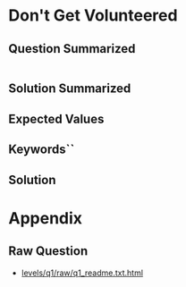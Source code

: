 # Don't Get Volunteered
<!-- readme_q.. -->
## Question Summarized
```txt

```

## Solution Summarized

## Expected Values
<!-- readme_q.. -->

## Keywords``

## Solution


# Appendix
## Raw Question
* [levels/q1/raw/q1_readme.txt.html](levels/q1/raw/q1_readme.txt.html)
<!-- Had to convert to txt... html tag on GitHub didn't format properly -->
```txt

```